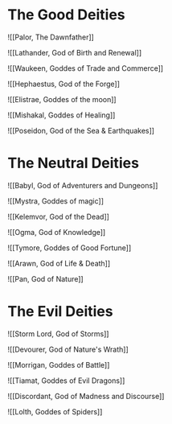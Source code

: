 # The Good Deities

![[Palor, The Dawnfather]]

![[Lathander, God of Birth and Renewal]]

![[Waukeen, Goddes of Trade and Commerce]]

![[Hephaestus, God of the Forge]]

![[Elistrae, Goddes of the moon]]

![[Mishakal, Goddes of Healing]]

![[Poseidon, God of the Sea & Earthquakes]]

# The Neutral Deities

![[Babyl, God of Adventurers and Dungeons]]

![[Mystra, Goddes of magic]]

![[Kelemvor, God of the Dead]]

![[Ogma, God of Knowledge]]

![[Tymore, Goddes of Good Fortune]]

![[Arawn, God of Life & Death]]

![[Pan, God of Nature]]

# The Evil Deities

![[Storm Lord, God of Storms]]

![[Devourer, God of Nature's Wrath]]

![[Morrigan, Goddes of Battle]]

![[Tiamat, Goddes of Evil Dragons]]

![[Discordant, God of Madness and Discourse]]

![[Lolth, Goddes of Spiders]]
